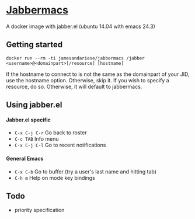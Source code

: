 # [Jabbermacs](http://strudelline.net/jabbermacs)

A docker image with jabber.el (ubuntu 14.04 with emacs 24.3)

## Getting started

    docker run --rm -ti jamesandariese/jabbermacs /jabber <username>@<domainpart>[/resource] [hostname]

If the hostname to connect to is not the same as the domainpart of your JID, use the hostname
option.  Otherwise, skip it.  If you wish to specify a resource, do so.  Otherwise, it will
default to jabbermacs.

## Using jabber.el

#### Jabber.el specific
* `C-x C-j C-r`
  Go back to roster
* `C-c TAB`
  Info menu
* `C-x C-j C-l`
  Go to recent notifications

#### General Emacs
* `C-x C-b`
  Go to buffer (try a user's last name and hitting tab)
* `C-h m`
  Help on mode key bindings

## Todo

* priority specification
